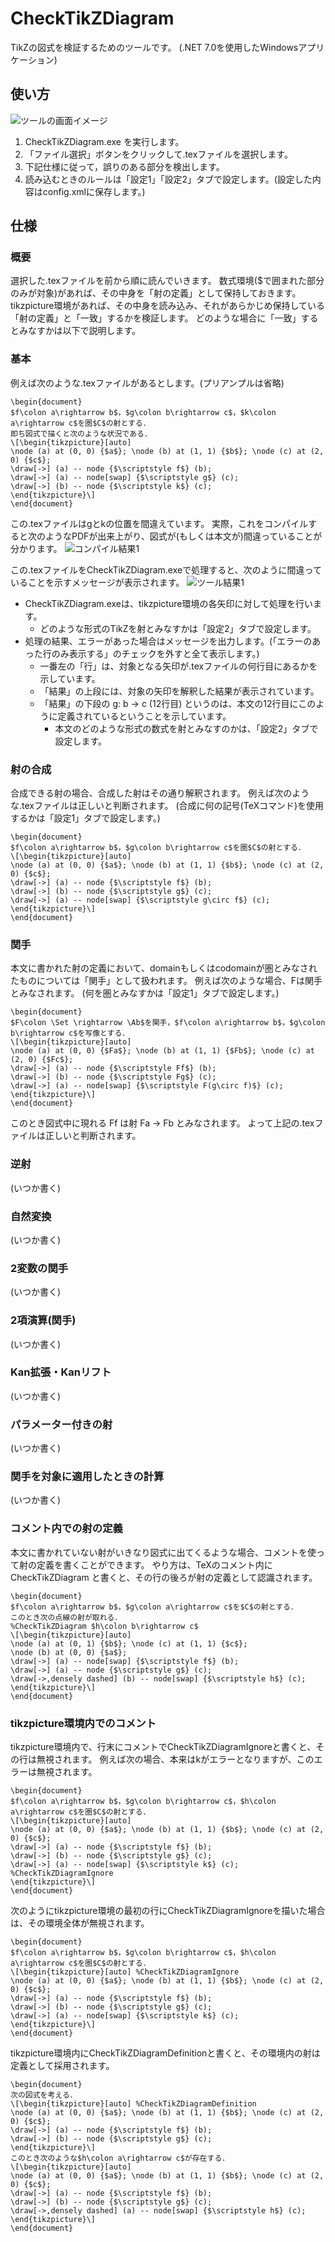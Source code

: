 # CheckTikZDiagram
TikZの図式を検証するためのツールです。
(.NET 7.0を使用したWindowsアプリケーション)

## 使い方
![ツールの画面イメージ](http://alg-d.com/CheckTikZDiagram00.png)

1. CheckTikZDiagram.exe を実行します。
2. 「ファイル選択」ボタンをクリックして.texファイルを選択します。
3. 下記仕様に従って，誤りのある部分を検出します。
4. 読み込むときのルールは「設定1」「設定2」タブで設定します。(設定した内容はconfig.xmlに保存します。)

## 仕様
### 概要
選択した.texファイルを前から順に読んでいきます。
数式環境($で囲まれた部分のみが対象)があれば、その中身を「射の定義」として保持しておきます。
tikzpicture環境があれば、その中身を読み込み、それがあらかじめ保持している「射の定義」と「一致」するかを検証します。
どのような場合に「一致」するとみなすかは以下で説明します。

### 基本
例えば次のような.texファイルがあるとします。(プリアンプルは省略)
```
\begin{document}
$f\colon a\rightarrow b$，$g\colon b\rightarrow c$，$k\colon a\rightarrow c$を圏$C$の射とする．
即ち図式で描くと次のような状況である．
\[\begin{tikzpicture}[auto]
\node (a) at (0, 0) {$a$}; \node (b) at (1, 1) {$b$}; \node (c) at (2, 0) {$c$};
\draw[->] (a) -- node {$\scriptstyle f$} (b);
\draw[->] (a) -- node[swap] {$\scriptstyle g$} (c);
\draw[->] (b) -- node {$\scriptstyle k$} (c);
\end{tikzpicture}\]
\end{document}
```
この.texファイルはgとkの位置を間違えています。
実際，これをコンパイルすると次のようなPDFが出来上がり、図式が(もしくは本文が)間違っていることが分かります。
![コンパイル結果1](http://alg-d.com/CheckTikZDiagram01.png)

この.texファイルをCheckTikZDiagram.exeで処理すると、次のように間違っていることを示すメッセージが表示されます。
![ツール結果1](http://alg-d.com/CheckTikZDiagram02.png)

- CheckTikZDiagram.exeは、tikzpicture環境の各矢印に対して処理を行います。
    - どのような形式のTikZを射とみなすかは「設定2」タブで設定します。
- 処理の結果、エラーがあった場合はメッセージを出力します。(「エラーのあった行のみ表示する」のチェックを外すと全て表示します。)
    - 一番左の「行」は、対象となる矢印が.texファイルの何行目にあるかを示しています。
    - 「結果」の上段には、対象の矢印を解釈した結果が表示されています。
    - 「結果」の下段の g: b → c (12行目) というのは、本文の12行目にこのように定義されているということを示しています。
        - 本文のどのような形式の数式を射とみなすのかは、「設定2」タブで設定します。

### 射の合成
合成できる射の場合、合成した射はその通り解釈されます。
例えば次のような.texファイルは正しいと判断されます。
(合成に何の記号(TeXコマンド)を使用するかは「設定1」タブで設定します。)
```
\begin{document}
$f\colon a\rightarrow b$，$g\colon b\rightarrow c$を圏$C$の射とする．
\[\begin{tikzpicture}[auto]
\node (a) at (0, 0) {$a$}; \node (b) at (1, 1) {$b$}; \node (c) at (2, 0) {$c$};
\draw[->] (a) -- node {$\scriptstyle f$} (b);
\draw[->] (b) -- node {$\scriptstyle g$} (c);
\draw[->] (a) -- node[swap] {$\scriptstyle g\circ f$} (c);
\end{tikzpicture}\]
\end{document}
```

### 関手
本文に書かれた射の定義において、domainもしくはcodomainが圏とみなされたものについては「関手」として扱われます。
例えば次のような場合、Fは関手とみなされます。
(何を圏とみなすかは「設定1」タブで設定します。)
```
\begin{document}
$F\colon \Set \rightarrow \Ab$を関手，$f\colon a\rightarrow b$，$g\colon b\rightarrow c$を写像とする．
\[\begin{tikzpicture}[auto]
\node (a) at (0, 0) {$Fa$}; \node (b) at (1, 1) {$Fb$}; \node (c) at (2, 0) {$Fc$};
\draw[->] (a) -- node {$\scriptstyle Ff$} (b);
\draw[->] (b) -- node {$\scriptstyle Fg$} (c);
\draw[->] (a) -- node[swap] {$\scriptstyle F(g\circ f)$} (c);
\end{tikzpicture}\]
\end{document}
```
このとき図式中に現れる Ff は射 Fa → Fb とみなされます。
よって上記の.texファイルは正しいと判断されます。

### 逆射
(いつか書く)

### 自然変換
(いつか書く)

### 2変数の関手
(いつか書く)

### 2項演算(関手)
(いつか書く)

### Kan拡張・Kanリフト
(いつか書く)

### パラメーター付きの射
(いつか書く)

### 関手を対象に適用したときの計算
(いつか書く)

### コメント内での射の定義
本文に書かれていない射がいきなり図式に出てくるような場合、コメントを使って射の定義を書くことができます。
やり方は、TeXのコメント内に CheckTikZDiagram と書くと、その行の後ろが射の定義として認識されます。
```
\begin{document}
$f\colon a\rightarrow b$，$g\colon a\rightarrow c$を$C$の射とする．
このとき次の点線の射が取れる．
%CheckTikZDiagram $h\colon b\rightarrow c$
\[\begin{tikzpicture}[auto]
\node (a) at (0, 1) {$b$}; \node (c) at (1, 1) {$c$};
\node (b) at (0, 0) {$a$};
\draw[->] (a) -- node[swap] {$\scriptstyle f$} (b);
\draw[->] (a) -- node {$\scriptstyle g$} (c);
\draw[->,densely dashed] (b) -- node[swap] {$\scriptstyle h$} (c);
\end{tikzpicture}\]
\end{document}
```

### tikzpicture環境内でのコメント
tikzpicture環境内で、行末にコメントでCheckTikZDiagramIgnoreと書くと、その行は無視されます。
例えば次の場合、本来はkがエラーとなりますが、このエラーは無視されます。
```
\begin{document}
$f\colon a\rightarrow b$，$g\colon b\rightarrow c$，$h\colon a\rightarrow c$を圏$C$の射とする．
\[\begin{tikzpicture}[auto]
\node (a) at (0, 0) {$a$}; \node (b) at (1, 1) {$b$}; \node (c) at (2, 0) {$c$};
\draw[->] (a) -- node {$\scriptstyle f$} (b);
\draw[->] (b) -- node {$\scriptstyle g$} (c);
\draw[->] (a) -- node[swap] {$\scriptstyle k$} (c); %CheckTikZDiagramIgnore
\end{tikzpicture}\]
\end{document}
```
次のようにtikzpicture環境の最初の行にCheckTikZDiagramIgnoreを描いた場合は、その環境全体が無視されます。
```
\begin{document}
$f\colon a\rightarrow b$，$g\colon b\rightarrow c$，$h\colon a\rightarrow c$を圏$C$の射とする．
\[\begin{tikzpicture}[auto] %CheckTikZDiagramIgnore
\node (a) at (0, 0) {$a$}; \node (b) at (1, 1) {$b$}; \node (c) at (2, 0) {$c$};
\draw[->] (a) -- node {$\scriptstyle f$} (b);
\draw[->] (b) -- node {$\scriptstyle g$} (c);
\draw[->] (a) -- node[swap] {$\scriptstyle k$} (c);
\end{tikzpicture}\]
\end{document}
```
tikzpicture環境内にCheckTikZDiagramDefinitionと書くと、その環境内の射は定義として採用されます。
```
\begin{document}
次の図式を考える．
\[\begin{tikzpicture}[auto] %CheckTikZDiagramDefinition
\node (a) at (0, 0) {$a$}; \node (b) at (1, 1) {$b$}; \node (c) at (2, 0) {$c$};
\draw[->] (a) -- node {$\scriptstyle f$} (b);
\draw[->] (b) -- node {$\scriptstyle g$} (c);
\end{tikzpicture}\]
このとき次のような$h\colon a\rightarrow c$が存在する．
\[\begin{tikzpicture}[auto]
\node (a) at (0, 0) {$a$}; \node (b) at (1, 1) {$b$}; \node (c) at (2, 0) {$c$};
\draw[->] (a) -- node {$\scriptstyle f$} (b);
\draw[->] (b) -- node {$\scriptstyle g$} (c);
\draw[->,densely dashed] (a) -- node[swap] {$\scriptstyle h$} (c);
\end{tikzpicture}\]
\end{document}
```
